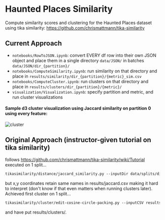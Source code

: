 # Haunted Places Similarity
Compute similarity scores and clustering for the Haunted Places dataset using tika similarity: https://github.com/chrismattmann/tika-similarity<br>

## Current Approach
- ```notebooks/RowToJSON.ipynb```: convert EVERY df row into their own JSON object and place them in a single directory ```data/JSON/``` in batches ```data/JSON/dir_{partition}/```
- ```notebooks/ComputeSimilarity.ipynb```: run similarity on that directory and place in ```results/similarity/dir_{partition}/{metric}_sim.csv```
- ```notebooks/ComputeCluster.ipynb```: run clusters on that directory and place in ```results/clusters/dir_{partition}/{metric}/```
- ```visualization/Visualization.ipynb```: specify partition and metric, and run cluster visualizations

#### Sample d3 cluster visualization using Jaccard similarity on partition 0 using every feature:
![cluster](https://github.com/user-attachments/assets/16e1dbfd-6a32-45fb-8e17-a43d9b4cc754)


## Original Approach (instructor-given tutorial on tika similarity)
follows https://github.com/chrismattmann/tika-similarity/wiki/Tutorial <br>
executed on 1 split...
```diff
tikasimilarity/distance/jaccard_similarity.py --inputDir data/splits/dir_001 --outCSV results/jaccard.csv
```
but x,y coordinates retain same names in results/jaccard.csv making it hard to interpret (don't know if that even matters when running clusters later).<br>
Achieved first cluster on 1 split...
```diff
tikasimilarity/cluster/edit-cosine-circle-packing.py --inputCSV results/jaccard.csv --cluster 2
```
and have put results/clusters/.
<br>
